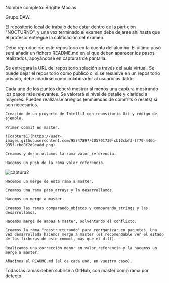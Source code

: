 Nombre completo: Brigitte Macías

Grupo:DAW.

El repositorio local de trabajo debe estar dentro de la partición "NOCTURNO", y una vez terminado el examen debe dejarse ahí hasta que el profesor entregue la calificación del examen.

Debe reproducirse este repositorio en la cuenta del alumno. El último paso será añadir un fichero README.md en el que deben aparecer los pasos realizados, apoyándose en capturas de pantalla.

Se entregará la URL del repositorio solución a través del aula virtual. Se puede dejar el repositorio como público o, si se resuelve en un repositorio privado, debe añadirse como colaborador al usuario avidaldo.

Cada uno de los puntos deberá mostrar al menos una captura mostrando los pasos más relevantes. Se valorará el nivel de detalle y claridad a mayores. Pueden realizarse arreglos (enmiendas de commits o resets) si son necesarios.

    Creación de un proyecto de IntelliJ con repositorio Git y código de ejemplo.

    Primer commit en master.
    
    ![captura1](https://user-images.githubusercontent.com/95747897/205701730-cb12cbf3-ff79-446b-935f-cbe8f2d9eadd.png)

    Creamos y desarrollamos la rama valor_referencia.

    Hacemos un push de la rama valor_referencia.
    
![captura2](https://user-images.githubusercontent.com/95747897/205701841-24b7dbc1-cdd2-475a-bf86-0774145d0d26.png)

    Hacemos un merge de esta rama a master.

    Creamos una rama paso_arrays y la desarrollamos.

    Hacemos un merge a master.

    Creamos las ramas comparando_objetos y comparando_strings y las desarrollamos.

    Hacemos merge de ambas a master, solventando el conflicto.

    Creamos la rama "reestructurando" para reorganizar en paquetes. Una vez desarrollada hacemos merge a master (es recomendable ver el estado de los ficheros de este commit, más que el diff).

    Realizamos una corrección menor en valor_referencia y la hacemos un merge a master.

    Añadimos el README.md (el de cada uno, en vuestro caso).

Todas las ramas deben subirse a GitHub, con master como rama por defecto.
